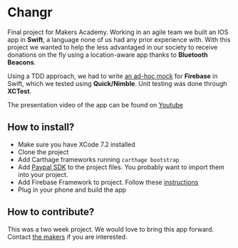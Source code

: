 # Changr

Final project for Makers Academy. Working in an agile team we built an IOS app in **Swift**, a language none of us had any prior experience with. With this project we wanted to help the less advantaged in our society to receive donations on the fly using a location-aware app thanks to **Bluetooth Beacons**.

Using a TDD approach, we had to write [an ad-hoc mock](https://github.com/samover/FirebaseMock) for **Firebase** in Swift, which we tested using **Quick/Nimble**. Unit testing was done through **XCTest**.

The presentation video of the app can be found on [Youtube](https://youtu.be/AyVZJ511cqI?t=96)

How to install?
---------------
* Make sure you have XCode 7.2 installed
* Clone the project
* Add Carthage frameworks running `carthage bootstrap`
* Add [Paypal SDK](https://github.com/paypal/PayPal-iOS-SDK) to the project files. You probably want to import them into your project.
* Add Firebase Framework to project. Follow these [instructions](https://www.firebase.com/docs/ios/alternate-setup.html)
* Plug in your phone and build the app

How to contribute?
------------------
This was a two week project. We would love to bring this app forward. Contact [the makers](mailto:changr@samover.33mail.com) if you are interested.
